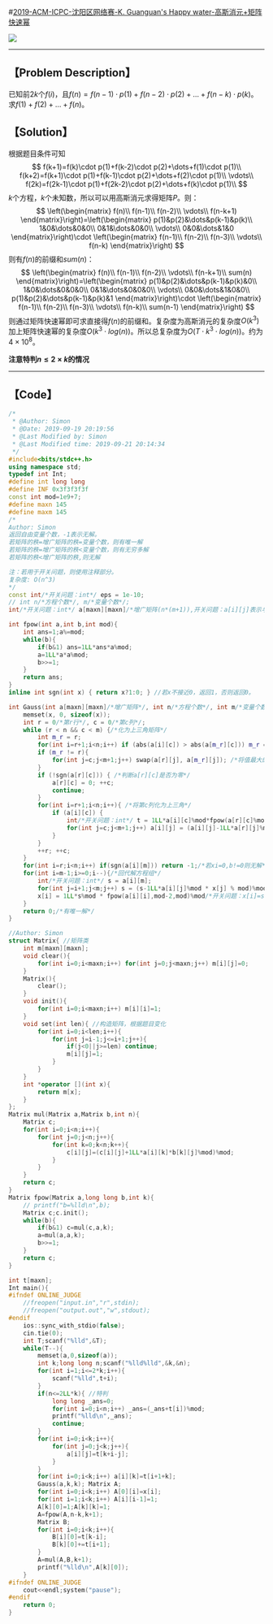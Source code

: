 #[2019-ACM-ICPC-沈阳区网络赛-K. Guanguan's Happy water-高斯消元+矩阵快速幂](https://nanti.jisuanke.com/t/41411)

![](H:\GitHub\Algorithm\GYM\https___nanti.jisuanke.com_t_41411.png)

------



## 【Problem Description】

已知前$2k$个$f(i)$，且$f(n)=f(n-1)\cdot p(1)+f(n-2)\cdot p(2)+\dots+f(n-k)\cdot p(k)$。求$f(1)+f(2)+\dots+f(n)$。

## 【Solution】

根据题目条件可知
$$
f(k+1)=f(k)\cdot p(1)+f(k-2)\cdot p(2)+\dots+f(1)\cdot p(1)\\
f(k+2)=f(k+1)\cdot p(1)+f(k-1)\cdot p(2)+\dots+f(2)\cdot p(1)\\
\vdots\\
f(2k)=f(2k-1)\cdot p(1)+f(2k-2)\cdot p(2)+\dots+f(k)\cdot p(1)\\
$$
$k$个方程，$k$个未知数，所以可以用高斯消元求得矩阵$P$。则：
$$
\left(\begin{matrix}
f(n)\\
f(n-1)\\
f(n-2)\\
\vdots\\
f(n-k+1)
\end{matrix}\right)=\left(\begin{matrix}
p(1)&p(2)&\dots&p(k-1)&p(k)\\
1&0&\dots&0&0\\
0&1&\dots&0&0\\
\vdots\\
0&0&\dots&1&0
\end{matrix}\right)\cdot \left(\begin{matrix}
f(n-1)\\
f(n-2)\\
f(n-3)\\
\vdots\\
f(n-k)
\end{matrix}\right)
$$
则有$f(n)$的前缀和$sum(n)$：
$$
\left(\begin{matrix}
f(n)\\
f(n-1)\\
f(n-2)\\
\vdots\\
f(n-k+1)\\
sum(n)
\end{matrix}\right)=\left(\begin{matrix}
p(1)&p(2)&\dots&p(k-1)&p(k)&0\\
1&0&\dots&0&0&0\\
0&1&\dots&0&0&0\\
\vdots\\
0&0&\dots&1&0&0\\
p(1)&p(2)&\dots&p(k-1)&p(k)&1
\end{matrix}\right)\cdot \left(\begin{matrix}
f(n-1)\\
f(n-2)\\
f(n-3)\\
\vdots\\
f(n-k)\\
sum(n-1)
\end{matrix}\right)
$$
则通过矩阵快速幂即可求直接得$f(n)$的前缀和。复杂度为高斯消元的复杂度$O(k^3)$加上矩阵快速幂的复杂度$O(k^3\cdot log(n))$。所以总复杂度为$O(T\cdot k^3\cdot log(n))$。约为$4\times 10^8$。

**注意特判$n\le 2\times k$的情况**

------



## 【Code】

```cpp
/*
 * @Author: Simon 
 * @Date: 2019-09-19 20:19:56 
 * @Last Modified by: Simon
 * @Last Modified time: 2019-09-21 20:14:34
 */
#include<bits/stdc++.h>
using namespace std;
typedef int Int;
#define int long long
#define INF 0x3f3f3f3f
const int mod=1e9+7;
#define maxn 145
#define maxm 145
/*
Author: Simon
返回自由变量个数，-1表示无解。
若矩阵的秩=增广矩阵的秩=变量个数，则有唯一解
若矩阵的秩=增广矩阵的秩<变量个数，则有无穷多解
若矩阵的秩<增广矩阵的秩,则无解

注：若用于开关问题，则使用注释部分。
复杂度: O(n^3)
*/
const int/*开关问题：int*/ eps = 1e-10;
// int n/*方程个数*/, m/*变量个数*/;
int/*开关问题：int*/ a[maxn][maxn]/*增广矩阵(n*(m+1)),开关问题：a[i][j]表示与j关联的开关为i*/, x[maxn]/*解*/; 

int fpow(int a,int b,int mod){
    int ans=1;a%=mod;
    while(b){
        if(b&1) ans=1LL*ans*a%mod;
        a=1LL*a*a%mod;
        b>>=1;
    }
    return ans;
}
inline int sgn(int x) { return x?1:0; } //若x不接近0，返回1，否则返回0。

int Gauss(int a[maxn][maxn]/*增广矩阵*/, int n/*方程个数*/, int m/*变量个数*/) {
    memset(x, 0, sizeof(x));
    int r = 0/*第r行*/, c = 0/*第c列*/;
    while (r < n && c < m) {/*化为上三角矩阵*/
        int m_r = r;
		for(int i=r+1;i<n;i++) if (abs(a[i][c]) > abs(a[m_r][c])) m_r = i; /*从第r行开始，找出第c列绝对值最大的 */
        if (m_r != r){
			for(int j=c;j<m+1;j++) swap(a[r][j], a[m_r][j]); /*将值最大的放到第r行*/
		}
        if (!sgn(a[r][c])) { /*判断a[r][c]是否为零*/
            a[r][c] = 0; ++c;
            continue;
        }
		for(int i=r+1;i<n;i++){ /*将第c列化为上三角*/
            if (a[i][c]) {
                int/*开关问题：int*/ t = 1LL*a[i][c]%mod*fpow(a[r][c]%mod,mod-2,mod)%mod;/*开关问题：删除*/
                for(int j=c;j<m+1;j++) a[i][j] = (a[i][j]-1LL*a[r][j]%mod * t%mod)%mod/*开关问题：a[i][j]^=a[r][j]*/;
            }
		}
		++r; ++c;
    }
    for(int i=r;i<n;i++) if(sgn(a[i][m])) return -1;/*若xi=0,b!=0则无解*/
	for(int i=m-1;i>=0;i--){/*回代解方程组*/
        int/*开关问题：int*/ s = a[i][m];
		for(int j=i+1;j<m;j++) s = (s-1LL*a[i][j]%mod * x[j] % mod)%mod/*开关问题：s^=(a[i][j]&x[j])*/;
        x[i] = 1LL*s%mod * fpow(a[i][i],mod-2,mod)%mod/*开关问题：x[i]=s*/;
    }
    return 0;/*有唯一解*/
}

//Author: Simon
struct Matrix{ //矩阵类
    int m[maxn][maxn];
    void clear(){
        for(int i=0;i<maxn;i++) for(int j=0;j<maxn;j++) m[i][j]=0;
    }
    Matrix(){
        clear();
    }
    void init(){
        for(int i=0;i<maxn;i++) m[i][i]=1;
    }
    void set(int len){ //构造矩阵，根据题目变化
        for(int i=0;i<len;i++){
            for(int j=i-1;j<=i+1;j++){
                if(j<0||j>=len) continue;
                m[i][j]=1;
            }
        }
    }
    int *operator [](int x){
        return m[x];
    }
};
Matrix mul(Matrix a,Matrix b,int n){
    Matrix c;
    for(int i=0;i<n;i++){
        for(int j=0;j<n;j++){
            for(int k=0;k<n;k++){
                c[i][j]=(c[i][j]+1LL*a[i][k]*b[k][j]%mod)%mod;
            }
        }
    }
    return c;
}
Matrix fpow(Matrix a,long long b,int k){
    // printf("b=%lld\n",b);
    Matrix c;c.init();
    while(b){
        if(b&1) c=mul(c,a,k);
        a=mul(a,a,k);
        b>>=1;
    }
    return c;
}

int t[maxn];
Int main(){
#ifndef ONLINE_JUDGE
    //freopen("input.in","r",stdin);
    //freopen("output.out","w",stdout);
#endif
    ios::sync_with_stdio(false);
    cin.tie(0);
    int T;scanf("%lld",&T);
    while(T--){
		memset(a,0,sizeof(a));
        int k;long long n;scanf("%lld%lld",&k,&n);
        for(int i=1;i<=2*k;i++){
            scanf("%lld",t+i);
        }
        if(n<=2LL*k){ //特判
            long long _ans=0;
			for(int i=0;i<n;i++) _ans=(_ans+t[i])%mod;
			printf("%lld\n",_ans);
			continue;
		}
        for(int i=0;i<k;i++){
            for(int j=0;j<k;j++){
                a[i][j]=t[k+i-j];
            }
        }
        for(int i=0;i<k;i++) a[i][k]=t[i+1+k];
        Gauss(a,k,k); Matrix A;
		for(int i=0;i<k;i++) A[0][i]=x[i];
		for(int i=1;i<k;i++) A[i][i-1]=1;
		A[k][0]=1;A[k][k]=1;
        A=fpow(A,n-k,k+1);
		Matrix B;
		for(int i=0;i<k;i++){
			B[i][0]=t[k-i];
			B[k][0]+=t[i+1];
		}
		A=mul(A,B,k+1);
		printf("%lld\n",A[k][0]);
    }
#ifndef ONLINE_JUDGE
    cout<<endl;system("pause");
#endif
    return 0;
}
```
